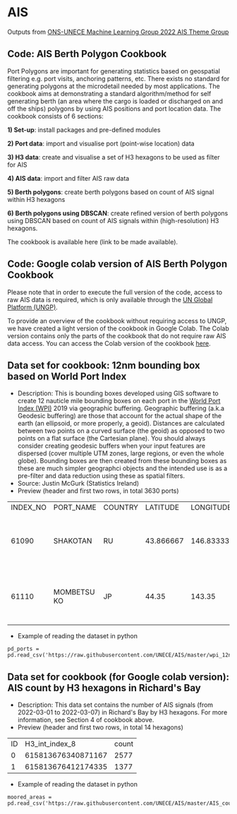 # AIS

Outputs from [ONS-UNECE Machine Learning Group 2022 AIS Theme Group](https://statswiki.unece.org/display/ML/Machine+Learning+Group+2022)

## Code: AIS Berth Polygon Cookbook
Port Polygons are important for generating statistics based on geospatial filtering e.g. port visits, anchoring patterns, etc. There exists no standard for generating polygons at the microdetail needed by most applications. The cookbook aims at demonstrating a standard algorithm/method for self generating berth (an area where the cargo is loaded or discharged on and off the ships) polygons by using AIS positions and port location data. The cookbook consists of 6 sections:

**1) Set-up**: install packages and pre-defined modules

**2) Port data**: import and visualise port (point-wise location) data

**3) H3 data**: create and visualise a set of H3 hexagons to be used as filter for AIS

**4) AIS data**: import and filter AIS raw data 

**5) Berth polygons**: create berth polygons based on count of AIS signal within H3 hexagons

**6) Berth polygons using DBSCAN**: create refined version of berth polygons using DBSCAN based on count of AIS signals within (high-resolution) H3 hexagons. 

The cookbook is available here (link to be made available).


## Code: Google colab version of AIS Berth Polygon Cookbook
Please note that in order to execute the full version of the code, access to raw AIS data is required, which is only available through the [UN Global Platform (UNGP)](https://unstats.un.org/bigdata/un-global-platform.cshtml). 

To provide an overview of the cookbook without requiring access to UNGP, we have created a light version of the cookbook in Google Colab. The Colab version contains only the parts of the cookbook that do not require raw AIS data access. You can access the Colab version of the cookbook [here](https://colab.research.google.com/drive/1ISl-Y1P6yQZBAwStqtWVa8AQlHScOvH4?usp=sharing).


## Data set for cookbook: 12nm bounding box based on World Port Index

* Description: This is bounding boxes developed using GIS software to create 12 nauticle mile bounding boxes on each port in the [World Port Index (WPI)](https://msi.nga.mil/Publications/WPI) 2019 via geographic buffering. Geographic buffering (a.k.a Geodesic buffering) are those that account for the actual shape of the earth (an ellipsoid, or more properly, a geoid). Distances are calculated between two points on a curved surface (the geoid) as opposed to two points on a flat surface (the Cartesian plane). You should always consider creating geodesic buffers when your input features are dispersed (cover multiple UTM zones, large regions, or even the whole globe). Bounding boxes are then created from these bounding boxes as these are much simpler geographci objects and the intended use is as a pre-filter and data reduction using these as spatial filters. 
* Source: Justin McGurk (Statistics Ireland)
* Preview (header and first two rows, in total 3630 ports)
<table>
<tbody>
  <tr>
    <td> INDEX_NO	</td> <td>  PORT_NAME	 </td> <td>  COUNTRY	</td> <td>  LATITUDE </td> <td> 	LONGITUDE</td> <td> 	geom_WKT  </td> 
  </tr>
  <tr>
    <td> 61090</td> <td>  	SHAKOTAN </td> <td>  	RU	 </td> <td>  43.866667	</td> <td>  146.833333	</td> <td>  POLYGON ((146.55686585242051 43.66665129687645,146.55686585242051 44.06668203645688,147.10980081424617 44.06668203645688,147.10980081424617 43.66665129687645,146.55686585242051 43.66665129687645))</td>  
   </tr>
   <tr>
  <td> 61110 </td> <td>  	MOMBETSU KO </td> <td>  	JP	</td> <td>  44.35	</td> <td>   143.35 </td> <td>  	POLYGON ((143.0712784569004 44.149999043254105,143.0712784569004 44.5500009567459,143.6287215430996 44.5500009567459,143.6287215430996 44.149999043254105,143.0712784569004 44.149999043254105))
</tr>
  </tbody>
  </table>

* Example of reading the dataset in python

```
pd_ports = pd.read_csv('https://raw.githubusercontent.com/UNECE/AIS/master/wpi_12nm_bounding_box_port.csv')
```

## Data set for cookbook (for Google colab version): AIS count by H3 hexagons in Richard's Bay
* Description: This data set contains the number of AIS signals (from 2022-03-01 to 2022-03-07) in Richard's Bay by H3 hexagons. For more information, see Section 4 of cookbook above. 
* Preview (header and first two rows, in total 14 hexagons)
<table>
<tbody>
  <tr>
    <td> ID	</td> <td>  H3_int_index_8	 </td> <td> count </td> 
  </tr>
  <tr>
    <td> 0 </td> <td>  	615813676340871167  </td> <td>  	2577	 </td> 
   </tr>
   <tr>
  <td> 1 </td> <td>  	615813676412174335  </td> <td>  1377 </td> 
</tr>
  </tbody>
  </table>

* Example of reading the dataset in python

```
moored_areas = pd.read_csv('https://raw.githubusercontent.com/UNECE/AIS/master/AIS_count_RichardsBay_example_for_demonstration.csv')
```
